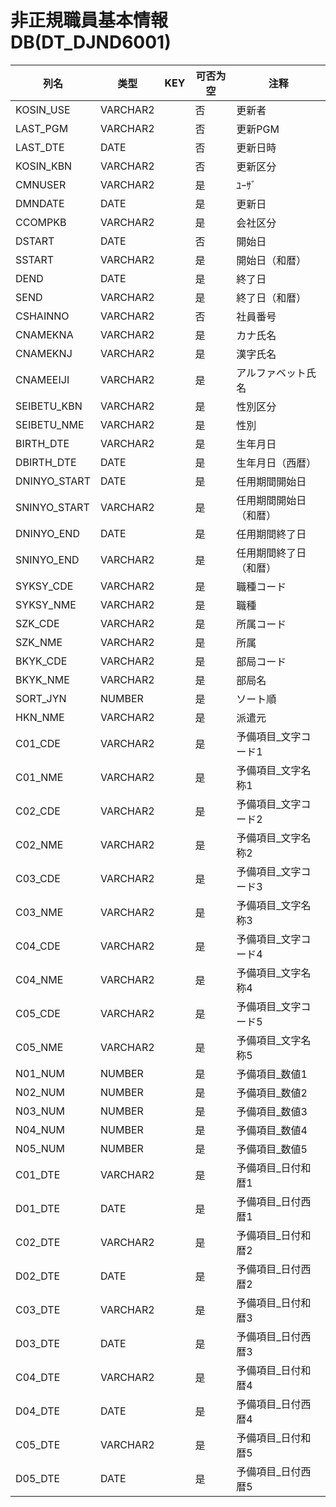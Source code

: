 # 非正規職員基本情報DB(DT_DJND6001)
| 列名   | 类型   | KEY  | 可否为空 | 注释   |
| ---- | ---- | ---- | ---- | ---- |
|KOSIN_USE|VARCHAR2||否|更新者|
|LAST_PGM|VARCHAR2||否|更新PGM|
|LAST_DTE|DATE||否|更新日時|
|KOSIN_KBN|VARCHAR2||否|更新区分|
|CMNUSER|VARCHAR2||是|ﾕｰｻﾞ|
|DMNDATE|DATE||是|更新日|
|CCOMPKB|VARCHAR2||是|会社区分|
|DSTART|DATE||否|開始日|
|SSTART|VARCHAR2||是|開始日（和暦）|
|DEND|DATE||是|終了日|
|SEND|VARCHAR2||是|終了日（和暦）|
|CSHAINNO|VARCHAR2||否|社員番号|
|CNAMEKNA|VARCHAR2||是|カナ氏名|
|CNAMEKNJ|VARCHAR2||是|漢字氏名|
|CNAMEEIJI|VARCHAR2||是|アルファベット氏名|
|SEIBETU_KBN|VARCHAR2||是|性別区分|
|SEIBETU_NME|VARCHAR2||是|性別|
|BIRTH_DTE|VARCHAR2||是|生年月日|
|DBIRTH_DTE|DATE||是|生年月日（西暦）|
|DNINYO_START|DATE||是|任用期間開始日|
|SNINYO_START|VARCHAR2||是|任用期間開始日（和暦）|
|DNINYO_END|DATE||是|任用期間終了日|
|SNINYO_END|VARCHAR2||是|任用期間終了日（和暦）|
|SYKSY_CDE|VARCHAR2||是|職種コード|
|SYKSY_NME|VARCHAR2||是|職種|
|SZK_CDE|VARCHAR2||是|所属コード|
|SZK_NME|VARCHAR2||是|所属|
|BKYK_CDE|VARCHAR2||是|部局コード|
|BKYK_NME|VARCHAR2||是|部局名|
|SORT_JYN|NUMBER||是|ソート順|
|HKN_NME|VARCHAR2||是|派遣元|
|C01_CDE|VARCHAR2||是|予備項目_文字コード1|
|C01_NME|VARCHAR2||是|予備項目_文字名称1|
|C02_CDE|VARCHAR2||是|予備項目_文字コード2|
|C02_NME|VARCHAR2||是|予備項目_文字名称2|
|C03_CDE|VARCHAR2||是|予備項目_文字コード3|
|C03_NME|VARCHAR2||是|予備項目_文字名称3|
|C04_CDE|VARCHAR2||是|予備項目_文字コード4|
|C04_NME|VARCHAR2||是|予備項目_文字名称4|
|C05_CDE|VARCHAR2||是|予備項目_文字コード5|
|C05_NME|VARCHAR2||是|予備項目_文字名称5|
|N01_NUM|NUMBER||是|予備項目_数値1|
|N02_NUM|NUMBER||是|予備項目_数値2|
|N03_NUM|NUMBER||是|予備項目_数値3|
|N04_NUM|NUMBER||是|予備項目_数値4|
|N05_NUM|NUMBER||是|予備項目_数値5|
|C01_DTE|VARCHAR2||是|予備項目_日付和暦1|
|D01_DTE|DATE||是|予備項目_日付西暦1|
|C02_DTE|VARCHAR2||是|予備項目_日付和暦2|
|D02_DTE|DATE||是|予備項目_日付西暦2|
|C03_DTE|VARCHAR2||是|予備項目_日付和暦3|
|D03_DTE|DATE||是|予備項目_日付西暦3|
|C04_DTE|VARCHAR2||是|予備項目_日付和暦4|
|D04_DTE|DATE||是|予備項目_日付西暦4|
|C05_DTE|VARCHAR2||是|予備項目_日付和暦5|
|D05_DTE|DATE||是|予備項目_日付西暦5|
